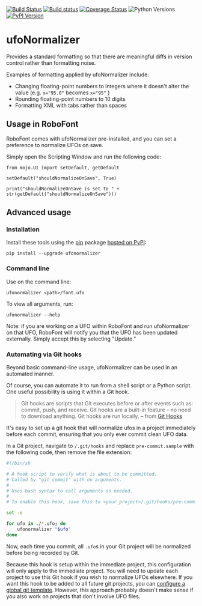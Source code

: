 [![Build Status](https://travis-ci.org/unified-font-object/ufoNormalizer.svg)](https://travis-ci.org/unified-font-object/ufoNormalizer)
[![Build status](https://ci.appveyor.com/api/projects/status/pc4l0dryn5hevcw4?svg=true)](https://ci.appveyor.com/project/miguelsousa/ufonormalizer)
[![Coverage Status](https://coveralls.io/repos/unified-font-object/ufoNormalizer/badge.svg?branch=master&service=github)](https://coveralls.io/github/unified-font-object/ufoNormalizer?branch=master)
![Python Versions](https://img.shields.io/badge/python-3.6%2C%203.7%2C%203.8%2C%203.9-blue.svg)
[![PyPI Version](https://img.shields.io/pypi/v/ufonormalizer.svg)](https://pypi.python.org/pypi/ufonormalizer)

# ufoNormalizer

Provides a standard formatting so that there are meaningful diffs in version control rather than formatting noise.

Examples of formatting applied by ufoNormalizer include:
- Changing floating-point numbers to integers where it doesn't alter the value (e.g. `x="95.0"` becomes `x="95"` )
- Rounding floating-point numbers to 10 digits
- Formatting XML with tabs rather than spaces

## Usage in RoboFont

RoboFont comes with ufoNormalizer pre-installed, and you can set a preference to normalize UFOs on save.

Simply open the Scripting Window and run the following code:

```
from mojo.UI import setDefault, getDefault

setDefault("shouldNormalizeOnSave", True)

print("shouldNormalizeOnSave is set to " + str(getDefault("shouldNormalizeOnSave")))
```

## Advanced usage

### Installation

Install these tools using the [pip](https://pip.pypa.io/en/stable/installing/) package [hosted on PyPI](https://pypi.org/project/ufonormalizer/):

```
pip install --upgrade ufonormalizer
```

### Command line

Use on the command line:

```
ufonormalizer <path>/font.ufo
```

To view all arguments, run:

```
ufonormalizer --help
```

Note: if you are working on a UFO within RoboFont and run ufoNormalizer on that UFO, RoboFont will notify you that the UFO has been updated externally. Simply accept this by selecting "Update."

### Automating via Git hooks

Beyond basic command-line usage, ufoNormalizer can be used in an automated manner. 

Of course, you can automate it to run from a shell script or a Python script. One useful possibility is using it within a Git hook.

> Git hooks are scripts that Git executes before or after events such as: commit, push, and receive. Git hooks are a built-in feature - no need to download anything. Git hooks are run locally.
– from [Git Hooks](https://githooks.com/)

It's easy to set up a git hook that will normalize ufos in a project immediately before each commit, ensuring that you only ever commit clean UFO data.

In a Git project, navigate to `/.git/hooks` and replace `pre-commit.sample` with the following code, then remove the file extension:

```bash
#!/bin/sh

# A hook script to verify what is about to be committed.
# Called by "git commit" with no arguments.
#
# Uses bash syntax to call arguments as needed.
#
# To enable this hook, save this to <your_project>/.git/hooks/pre-commit (with no file extension)

set -e

for ufo in ./*.ufo; do
    ufonormalizer "$ufo"
done
```

Now, each time you commit, all `.ufo`s in your Git project will be normalized before being recorded by Git.

Because this hook is setup within the immediate project, this configuration will only apply to the immediate project. You will need to update each project to use this Git hook if you wish to normalize UFOs elsewhere. If you want this hook to be added to all future git projects, you can [configure a global git template](https://coderwall.com/p/jp7d5q/create-a-global-git-commit-hook). However, this approach probably doesn't make sense if you also work on projects that don't involve UFO files. 
